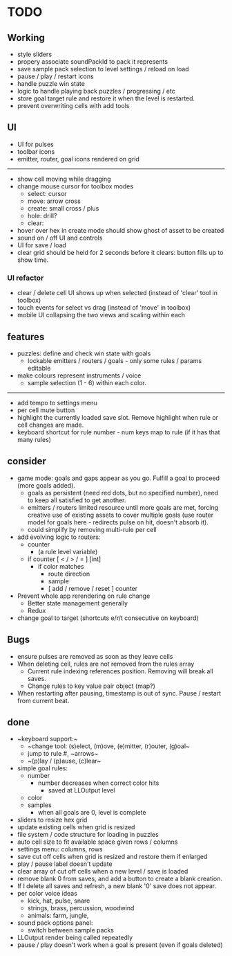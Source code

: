 # TODO

## Working
* style sliders
* propery associate soundPackId to pack it represents
* save sample pack selection to level settings / reload on load
* pause / play / restart icons
* handle puzzle win state
* logic to handle playing back puzzles / progressing / etc
* store goal target rule and restore it when the level is restarted.
* prevent overwriting cells with add tools

## UI
* UI for pulses
* toolbar icons
* emitter, router, goal icons rendered on grid
___
* show cell moving while dragging
* change mouse cursor for toolbox modes
  * select: cursor
  * move: arrow cross
  * create: small cross / plus
  * hole: drill?
  * clear:  
* hover over hex in create mode should show ghost of asset to be created
* sound on / off UI and controls
* UI for save / load
* clear grid should be held for 2 seconds before it clears: button fills up to show time.
### UI refactor
* clear / delete cell UI shows up when selected (instead of 'clear' tool in toolbox)
* touch events for select vs drag (instead of 'move' in toolbox)
* mobile UI collapsing the two views and scaling within each

## features
* puzzles: define and check win state with goals
  * lockable emitters / routers / goals - only some rules / params editable
* make colours represent instruments / voice
  * sample selection (1 - 6) within each color.
___
* add tempo to settings menu
* per cell mute button
* highlight the currently loaded save slot. Remove highlight when rule or cell changes are made.
* keyboard shortcut for rule number - num keys map to rule (if it has that many rules)

## consider
* game mode: goals and gaps appear as you go. Fulfill a goal to proceed (more goals added).
  * goals as persistent (need red dots, but no specified number), need to keep all satisfied to get another.
  * emitters / routers limited resource until more goals are met, forcing creative use of existing assets to cover multiple goals (use router model for goals here - redirects pulse on hit, doesn't absorb it).
  * could simplify by removing multi-rule per cell
* add evolving logic to routers:
  * counter
    * (a rule level variable)
  * if counter [ < / > / = ] [int]
    * if color matches
      * route direction
      * sample
      * [ add / remove / reset ] counter
* Prevent whole app rerendering on rule change
  * Better state management generally
  * Redux
* change goal to target (shortcuts e/r/t consecutive on keyboard)

## Bugs
* ensure pulses are removed as soon as they leave cells
* When deleting cell, rules are not removed from the rules array
  * Current rule indexing references position. Removing will break all saves.
  * Change rules to key value pair object (map?)
* When restarting after pausing, timestamp is out of sync. Pause / restart from current beat.

## done
* ~keyboard support:~
  * ~change tool: (s)elect, (m)ove, (e)mitter, (r)outer, (g)oal~
  * jump to rule #, ~arrows~
  * ~(p)lay / (p)ause, (c)lear~
* simple goal rules:
  * number
    * number decreases when correct color hits
      * saved at LLOutput level
  * color
  * samples
    * when all goals are 0, level is complete
* sliders to resize hex grid
* update existing cells when grid is resized
* file system / code structure for loading in puzzles
* auto cell size to fit available space given rows / columns
* settings menu: columns, rows
* save cut off cells when grid is resized and restore them if enlarged
* play / pause label doesn't update
* clear array of cut off cells when a new level / save is loaded
* remove blank 0 from saves, and add a button to create a blank creation.
* If I delete all saves and refresh, a new blank '0' save does not appear.
* per color voice ideas
  * kick, hat, pulse, snare
  * strings, brass, percussion, woodwind
  * animals: farm, jungle, 
* sound pack options panel:
  * switch between sample packs
* LLOutput render being called repeatedly
* pause / play doesn't work when a goal is present (even if goals deleted)